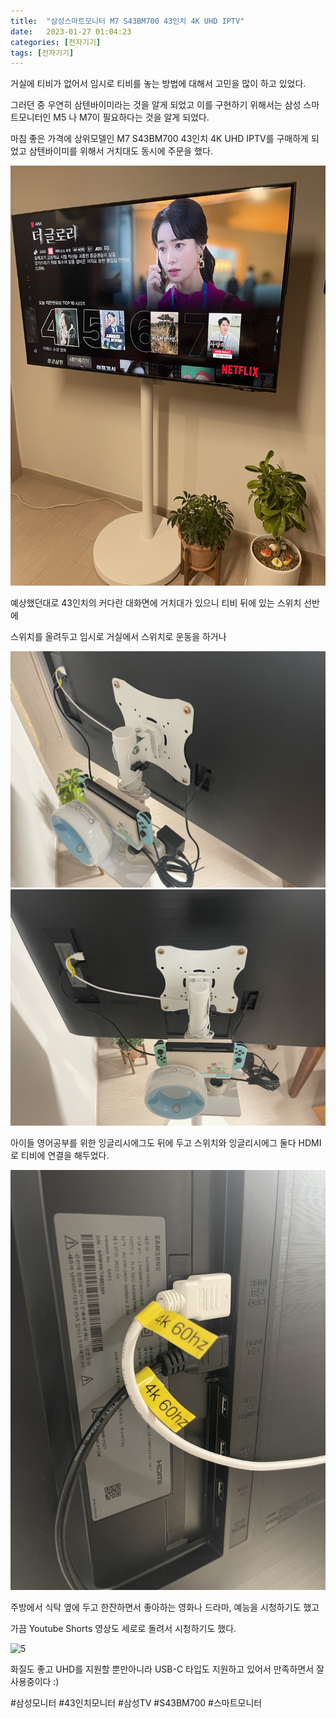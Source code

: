 ```yaml
---
title:  "삼성스마트모니터 M7 S43BM700 43인치 4K UHD IPTV"
date:   2023-01-27 01:04:23
categories: [전자기기]
tags: [전자기기]
---
```


거실에 티비가 없어서 임시로 티비를 놓는 방법에 대해서 고민을 많이 하고 있었다. 

그러던 중 우연히 삼텐바이미라는 것을 알게 되었고 이를 구현하기 위해서는 삼성 스마트모니터인 M5 나 M7이 필요하다는 것을 알게 되었다.

마침 좋은 가격에 상위모델인 M7 S43BM700 43인치 4K UHD IPTV를 구매하게 되었고 삼텐바이미를 위해서 거치대도 동시에 주문을 했다.

![1](/images/2023-01-27/IMG_5205.JPG)

예상했던대로 43인치의 커다란 대화면에 거치대가 있으니 티비 뒤에 있는 스위치 선반에 

스위치를 올려두고 임시로 거실에서 스위치로 운동을 하거나 

![2](/images/2023-01-27/IMG_5206.JPG)
![3](/images/2023-01-27/IMG_5208.JPG)

아이들 영어공부를 위한 잉글리시에그도 뒤에 두고 스위치와 잉글리시에그 둘다 HDMI로 티비에 연결을 해두었다.

![4](/images/2023-01-27/IMG_5207.JPG)

주방에서 식탁 옆에 두고 한잔하면서 좋아하는 영화나 드라마, 예능을 시청하기도 했고

가끔 Youtube Shorts 영상도 세로로 돌려서 시청하기도 했다.

![5](/images/2023-01-27/IMG_2380.JPG)

화질도 좋고 UHD를 지원할 뿐만아니라 USB-C 타입도 지원하고 있어서 만족하면서 잘 사용중이다 :)

 #삼성모니터 #43인치모니터 #삼성TV #S43BM700 #스마트모니터
